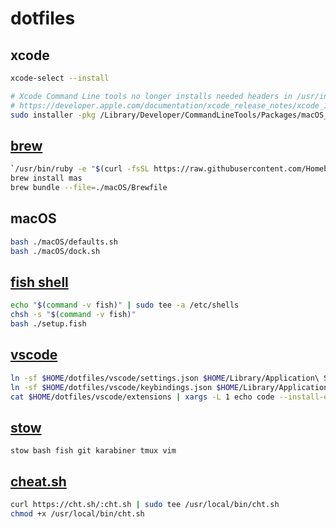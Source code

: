 # dotfiles

## xcode

```bash
xcode-select --install

# Xcode Command Line tools no longer installs needed headers in /usr/include.
# https://developer.apple.com/documentation/xcode_release_notes/xcode_10_release_notes
sudo installer -pkg /Library/Developer/CommandLineTools/Packages/macOS_SDK_headers_for_macOS_10.14.pkg -target /
```

## [brew](https://brew.sh)

```bash
`/usr/bin/ruby -e "$(curl -fsSL https://raw.githubusercontent.com/Homebrew/install/master/install)"`
brew install mas
brew bundle --file=./macOS/Brewfile
```

## macOS

```bash
bash ./macOS/defaults.sh
bash ./macOS/dock.sh
```

## [fish shell](https://fishshell.com)

```bash
echo "$(command -v fish)" | sudo tee -a /etc/shells
chsh -s "$(command -v fish)"
bash ./setup.fish
```

## [vscode](https://code.visualstudio.com)

```bash
ln -sf $HOME/dotfiles/vscode/settings.json $HOME/Library/Application\ Support/Code/User/settings.json
ln -sf $HOME/dotfiles/vscode/keybindings.json $HOME/Library/Application\ Support/Code/User/keybindings.json
cat $HOME/dotfiles/vscode/extensions | xargs -L 1 echo code --install-extension | sh
```

## [stow](https://www.gnu.org/software/stow/)

`stow bash fish git karabiner tmux vim`

## [cheat.sh](http://cheat.sh)

```bash
curl https://cht.sh/:cht.sh | sudo tee /usr/local/bin/cht.sh
chmod +x /usr/local/bin/cht.sh
```
